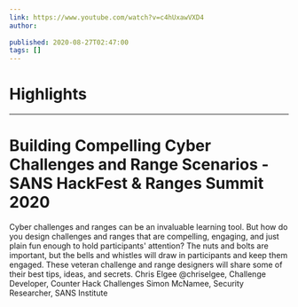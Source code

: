 ```yaml
---
link: https://www.youtube.com/watch?v=c4hUxawVXD4
author: 
   
published: 2020-08-27T02:47:00
tags: []
---
```

# Highlights


---
# Building Compelling Cyber Challenges and Range Scenarios - SANS HackFest & Ranges Summit 2020
Cyber challenges and ranges can be an invaluable learning tool. But how do you design challenges and ranges that are compelling, engaging, and just plain fun enough to hold participants' attention? The nuts and bolts are important, but the bells and whistles will draw in participants and keep them engaged. These veteran challenge and range designers will share some of their best tips, ideas, and secrets. Chris Elgee @chriselgee, Challenge Developer, Counter Hack Challenges Simon McNamee, Security Researcher, SANS Institute